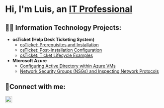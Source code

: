 <h1>Hi, I'm Luis, an <a href="https://linkedin.com/in/Josh">IT Professional</a></h1>

<h2>👨‍💻 Information Technology Projects:</h2>

- <b>osTicket (Help Desk Ticketing System)</b>
  - [osTicket: Prerequisites and Installation](https://github.com/laandrameza/osticket-prereqs)
  - [osTicket: Post-Installation Configuration](https://github.com/laandrameza/post-install-config)
  - [osTicket: Ticket Lifecycle Examples](https://github.com/laandrameza/ticket-lifecycle)
- <b>Microsoft Azure</b>
  - [Configuring Active Directory within Azure VMs](https://github.com/laandrameza/configure-ad)
  - [Network Security Groups (NSGs) and Inspecting Network Protocols](https://github.com/laandrameza/azure-network-protocols)

<h2>🤳Connect with me:</h2>


[<img align="left" alt="Josh | LinkedIn" width="22px" src="https://cdn.jsdelivr.net/npm/simple-icons@v3/icons/linkedin.svg" />][linkedin]




[linkedin]: https://linkedin.com/in/Josh
